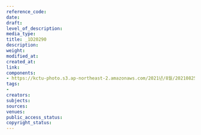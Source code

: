 ```yaml
---
reference_code: 
date: 
draft: 
level_of_description: 
media_type: 
title: _1D20290
description: 
weight: 
modified_at: 
created_at: 
link: 
components:
- https://kctu-photo.s3.ap-northeast-2.amazonaws.com/2021년/8월/20210825_하반기+총파업+대장정_대구/_1D20290.jpg
tags:
- 
creators: 
subjects: 
sources: 
venues: 
public_access_status: 
copyright_status: 
---
```


